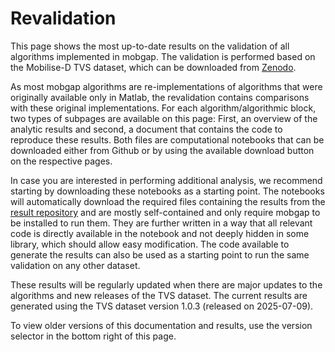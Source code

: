 # Revalidation

This page shows the most up-to-date results on the validation of all algorithms implemented in mobgap.
The validation is performed based on the Mobilise-D TVS dataset, which can be downloaded from [Zenodo](https://zenodo.org/records/13987963).

As most mobgap algorithms are re-implementations of algorithms that were originally available only in Matlab, the revalidation contains comparisons with these original implementations.
For each algorithm/algorithmic block, two types of subpages are available on this page:
First, an overview of the analytic results and second, a document that contains the code to reproduce these results.
Both files are computational notebooks that can be downloaded either from Github or by using the available download button on the respective pages.

In case you are interested in performing additional analysis, we recommend starting by downloading these notebooks as a starting point.
The notebooks will automatically download the required files containing the results from the [result repository](https://github.com/mobilise-d/mobgap_validation) and are mostly self-contained and only require mobgap to be installed to run them.
They are further written in a way that all relevant code is directly available in the notebook and not deeply hidden in some library, which should allow easy modification.
The code available to generate the results can also be used as a starting point to run the same validation on any other dataset.

These results will be regularly updated when there are major updates to the algorithms and new releases of the TVS dataset.
The current results are generated using the TVS dataset version 1.0.3 (released on 2025-07-09).

To view older versions of this documentation and results, use the version selector in the bottom right of this page.
